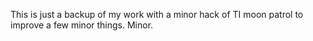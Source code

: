 This is just a backup of my work with a minor hack of TI moon patrol to improve a few minor things. Minor.
